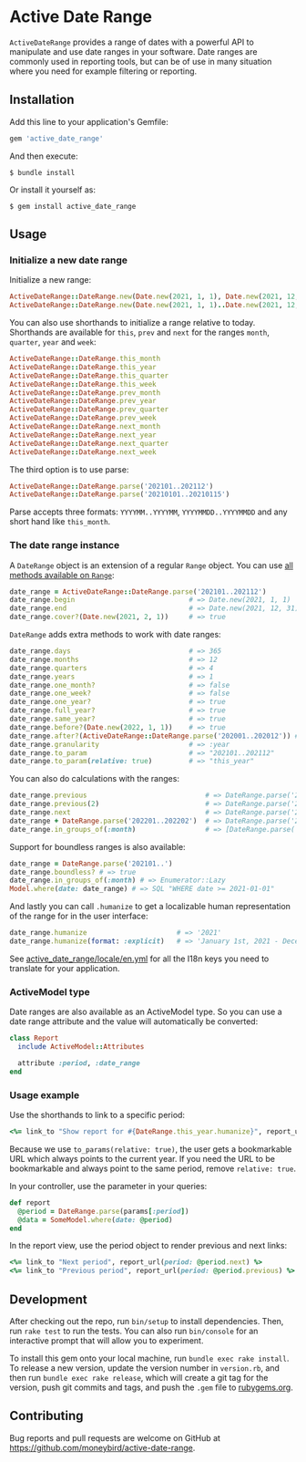 # Active Date Range

`ActiveDateRange` provides a range of dates with a powerful API to manipulate and use date ranges in your software. Date ranges are commonly used in reporting tools, but can be of use in many situation where you need for example filtering or reporting.

## Installation

Add this line to your application's Gemfile:

```ruby
gem 'active_date_range'
```

And then execute:

    $ bundle install

Or install it yourself as:

    $ gem install active_date_range

## Usage

### Initialize a new date range

Initialize a new range:

```ruby
ActiveDateRange::DateRange.new(Date.new(2021, 1, 1), Date.new(2021, 12, 31))
ActiveDateRange::DateRange.new(Date.new(2021, 1, 1)..Date.new(2021, 12, 31))
```

You can also use shorthands to initialize a range relative to today. Shorthands are available for `this`, `prev` and `next` for the ranges `month`, `quarter`, `year` and `week`:

```ruby
ActiveDateRange::DateRange.this_month
ActiveDateRange::DateRange.this_year
ActiveDateRange::DateRange.this_quarter
ActiveDateRange::DateRange.this_week
ActiveDateRange::DateRange.prev_month
ActiveDateRange::DateRange.prev_year
ActiveDateRange::DateRange.prev_quarter
ActiveDateRange::DateRange.prev_week
ActiveDateRange::DateRange.next_month
ActiveDateRange::DateRange.next_year
ActiveDateRange::DateRange.next_quarter
ActiveDateRange::DateRange.next_week
```

The third option is to use parse:

```ruby
ActiveDateRange::DateRange.parse('202101..202112')
ActiveDateRange::DateRange.parse('20210101..20210115')
```

Parse accepts three formats: `YYYYMM..YYYYMM`, `YYYYMMDD..YYYYMMDD` and any short hand like `this_month`.

### The date range instance

A `DateRange` object is an extension of a regular `Range` object. You can use [all methods available on `Range`](https://ruby-doc.org/core-3.0.0/Range.html):

```ruby
date_range = ActiveDateRange::DateRange.parse('202101..202112')
date_range.begin                            # => Date.new(2021, 1, 1)
date_range.end                              # => Date.new(2021, 12, 31)
date_range.cover?(Date.new(2021, 2, 1))     # => true
```

`DateRange` adds extra methods to work with date ranges:

```ruby
date_range.days                             # => 365
date_range.months                           # => 12
date_range.quarters                         # => 4
date_range.years                            # => 1
date_range.one_month?                       # => false
date_range.one_week?                        # => false
date_range.one_year?                        # => true
date_range.full_year?                       # => true
date_range.same_year?                       # => true
date_range.before?(Date.new(2022, 1, 1))    # => true
date_range.after?(ActiveDateRange::DateRange.parse('202001..202012')) # => true
date_range.granularity                      # => :year
date_range.to_param                         # => "202101..202112"
date_range.to_param(relative: true)         # => "this_year"
```

You can also do calculations with the ranges:

```ruby
date_range.previous                             # => DateRange.parse('202001..202012')
date_range.previous(2)                          # => DateRange.parse('201901..202012')
date_range.next                                 # => DateRange.parse('202201..202212')
date_range + DateRange.parse('202201..202202')  # => DateRange.parse('202101..202202')
date_range.in_groups_of(:month)                 # => [DateRange.parse('202101..202101'), ..., DateRange.parse('202112..202112')]
```

Support for boundless ranges is also available:

```ruby
date_range = DateRange.parse('202101..')
date_range.boundless? # => true
date_range.in_groups_of(:month) # => Enumerator::Lazy
Model.where(date: date_range) # => SQL "WHERE date >= 2021-01-01"
```

And lastly you can call `.humanize` to get a localizable human representation of the range for in the user interface:

```ruby
date_range.humanize                      # => '2021'
date_range.humanize(format: :explicit)   # => 'January 1st, 2021 - December 31st 2021'
```

See [active_date_range/locale/en.yml](https://github.com/moneybird/active-date-range/blob/main/lib/active_date_range/locale/en.yml) for all the I18n keys you need to translate for your application.

### ActiveModel type

Date ranges are also available as an ActiveModel type. So you can use a date range attribute and the value will automatically be converted:

```ruby
class Report
  include ActiveModel::Attributes

  attribute :period, :date_range
end
```

### Usage example

Use the shorthands to link to a specific period:

```ruby
<%= link_to "Show report for #{DateRange.this_year.humanize}", report_url(period: DateRange.this_year.to_param(relative: true)) %>
```

Because we use `to_params(relative: true)`, the user gets a bookmarkable URL which always points to the current year. If you need the URL to be bookmarkable and always point to the same period, remove `relative: true`.

In your controller, use the parameter in your queries:

```ruby
def report
  @period = DateRange.parse(params[:period])
  @data = SomeModel.where(date: @period)
end
```

In the report view, use the period object to render previous and next links:

```ruby
<%= link_to "Next period", report_url(period: @period.next) %>
<%= link_to "Previous period", report_url(period: @period.previous) %>
```

## Development

After checking out the repo, run `bin/setup` to install dependencies. Then, run `rake test` to run the tests. You can also run `bin/console` for an interactive prompt that will allow you to experiment.

To install this gem onto your local machine, run `bundle exec rake install`. To release a new version, update the version number in `version.rb`, and then run `bundle exec rake release`, which will create a git tag for the version, push git commits and tags, and push the `.gem` file to [rubygems.org](https://rubygems.org).

## Contributing

Bug reports and pull requests are welcome on GitHub at https://github.com/moneybird/active-date-range.

